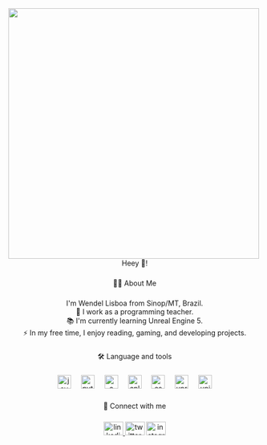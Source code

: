 <img align="left" height="500" src="https://media1.tenor.com/m/X4IBLofyYxEAAAAC/rebecca-edgerunners.gif"  />

###

<p align="center">Heey 👋!</p>

###

<p align="center">👩‍💻  About Me</p>

###

<p align="center">I'm Wendel Lisboa from Sinop/MT, Brazil.<br>🔭 I work as a programming teacher.<br>📚 I'm currently learning Unreal Engine 5.<br>⚡ In my free time, I enjoy reading, gaming, and developing projects.</p>

###

<p align="center">🛠 Language and tools</p>

###

<div align="center">
  <img src="https://cdn.jsdelivr.net/gh/devicons/devicon/icons/javascript/javascript-original.svg" height="27" alt="javascript logo"  />
  <img width="12" />
  <img src="https://cdn.jsdelivr.net/gh/devicons/devicon/icons/python/python-original.svg" height="27" alt="python logo"  />
  <img width="12" />
  <img src="https://cdn.jsdelivr.net/gh/devicons/devicon/icons/c/c-original.svg" height="27" alt="c logo"  />
  <img width="12" />
  <img src="https://cdn.jsdelivr.net/gh/devicons/devicon/icons/cplusplus/cplusplus-original.svg" height="27" alt="cplusplus logo"  />
  <img width="12" />
  <img src="https://cdn.jsdelivr.net/gh/devicons/devicon/icons/csharp/csharp-original.svg" height="27" alt="csharp logo"  />
  <img width="12" />
  <img src="https://cdn.jsdelivr.net/gh/devicons/devicon/icons/unrealengine/unrealengine-original.svg" height="27" alt="unrealengine logo"  />
  <img width="12" />
  <img src="https://cdn.jsdelivr.net/gh/devicons/devicon/icons/unity/unity-original.svg" height="27" alt="unity logo"  />
</div>

###

<p align="center">🔗 Connect with me</p>

###

<div align="center">
  <a href="https://www.linkedin.com/in/lisboon/" target="_blank">
    <img src="https://raw.githubusercontent.com/maurodesouza/profile-readme-generator/master/src/assets/icons/social/linkedin/default.svg" width="39" height="27" alt="linkedin logo"  />
  </a>
  <img src="https://raw.githubusercontent.com/maurodesouza/profile-readme-generator/master/src/assets/icons/social/twitter/default.svg" width="39" height="27" alt="twitter logo"  />
  <a href="https://www.instagram.com/wlisboa178/" target="_blank">
    <img src="https://raw.githubusercontent.com/maurodesouza/profile-readme-generator/master/src/assets/icons/social/instagram/default.svg" width="39" height="27" alt="instagram logo"  />
  </a>
</div>

###
